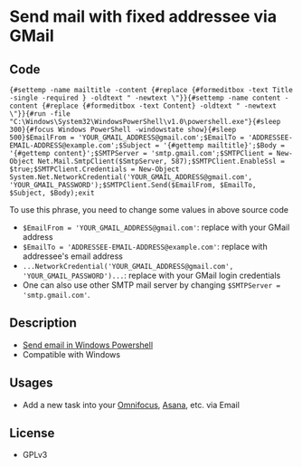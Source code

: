 # Send mail with fixed addressee via GMail

## Code
    {#settemp -name mailtitle -content {#replace {#formeditbox -text Title -single -required } -oldtext " -newtext \"}}{#settemp -name content -content {#replace {#formeditbox -text Content} -oldtext " -newtext \"}}{#run -file "C:\Windows\System32\WindowsPowerShell\v1.0\powershell.exe"}{#sleep 300}{#focus Windows PowerShell -windowstate show}{#sleep 500}$EmailFrom = 'YOUR_GMAIL_ADDRESS@gmail.com';$EmailTo = 'ADDRESSEE-EMAIL-ADDRESS@example.com';$Subject = '{#gettemp mailtitle}';$Body = '{#gettemp content}';$SMTPServer = 'smtp.gmail.com';$SMTPClient = New-Object Net.Mail.SmtpClient($SmtpServer, 587);$SMTPClient.EnableSsl = $true;$SMTPClient.Credentials = New-Object System.Net.NetworkCredential('YOUR_GMAIL_ADDRESS@gmail.com', 'YOUR_GMAIL_PASSWORD');$SMTPClient.Send($EmailFrom, $EmailTo, $Subject, $Body);exit
    
    

To use this phrase, you need to change some values in above source code
 * `$EmailFrom = 'YOUR_GMAIL_ADDRESS@gmail.com'`: replace with your GMail address
 * `$EmailTo = 'ADDRESSEE-EMAIL-ADDRESS@example.com'`: replace with addressee's email address
 * `...NetworkCredential('YOUR_GMAIL_ADDRESS@gmail.com', 'YOUR_GMAIL_PASSWORD')...`: replace with your GMail login credentials
* One can also use other SMTP mail server by changing `$SMTPServer = 'smtp.gmail.com'`.


## Description
 * [Send email in Windows Powershell](http://www.howtogeek.com/120011/stupid-geek-tricks-how-to-send-email-from-the-command-line-in-windows-without-extra-software/)
 * Compatible with Windows 


## Usages
 * Add a new task into your [Omnifocus](https://www.omnigroup.com/omnifocus/), [Asana](https://app.asana.com/), etc. via Email
 

## License
 * GPLv3
